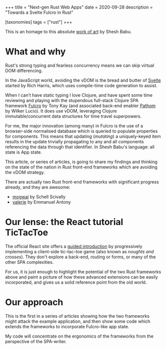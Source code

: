 +++
title = "Next-gen Rust Web Apps"
date = 2020-09-28
description = "Towards a Svelte Fulcro in Rust"

[taxonomies]
tags = ["rust"]
+++

This is an homage to this absolute [work of art](http://www.sheshbabu.com/posts/rust-wasm-yew-single-page-application/) by Shesh Babu.

# What and why

Rust's strong typing and fearless concurrency means we can skip virtual DOM differencing. 

In the JavaScript world, avoiding the vDOM is the bread and butter of [Svelte](https://svelte.dev) 
started by Rich Harris, which uses compile-time code generation to assist.

When I can't have static typing I love Clojure, and have spent some time reviewing and 
playing with the stupendous full-stack Clojure SPA framework [Fulcro](http://book.fulcrologic.com) 
by Tony Kay (and associated back-end enabler [Pathom](https://blog.wsscode.com/pathom/) 
by Wilker Lucio). It does use vDOM, leveraging Clojure immutable/concurrent data structures 
for time travel superpowers.

For me, the major innovation (among many) in Fulcro is the use of a browser-side normalised database 
which is queried to populate properties for components. This means that updating (*mutating*) 
a uniquely-keyed item results in the update trivially propagating to any and all components 
referencing the data through that identifier. In Shesh Babu's language: all state is App state.
 
This article, or series of articles, is going to share my findings and thinking on the 
state of the nation in Rust front-end frameworks which are avoiding the vDOM strategy.

There are actually two Rust front-end frameworks with significant progress already, and they are 
awesome:
- [mogwai](https://crates.io/crates/mogwai) by Schell Scivally
- [valerie](https://crates.io/crates/valerie) by Emmanuel Antony

# Our lense: the React tutorial TicTacToe

The official React site offers a [guided introduction](https://reactjs.org/tutorial/tutorial.html) 
by progressively implementing a client-side tic-tac-toe game (also known as *noughts and crosses*). 
They don't explore a back-end, routing or forms, or many of the other SPA complexities. 

For us, it is just enough to highlight the potential of the two Rust frameworks above and paint 
a picture of how these advanced extensions can be easily incorporated, and gives us a solid 
reference point from the old world.

# Our approach

This is the first in a series of articles showing how the two frameworks might attack the example 
application, and then show some code which extends the frameworks to incorporate Fulcro-like app 
state.

My code will concentrate on the ergonomics of the frameworks from the perspective of the SPA-writer.